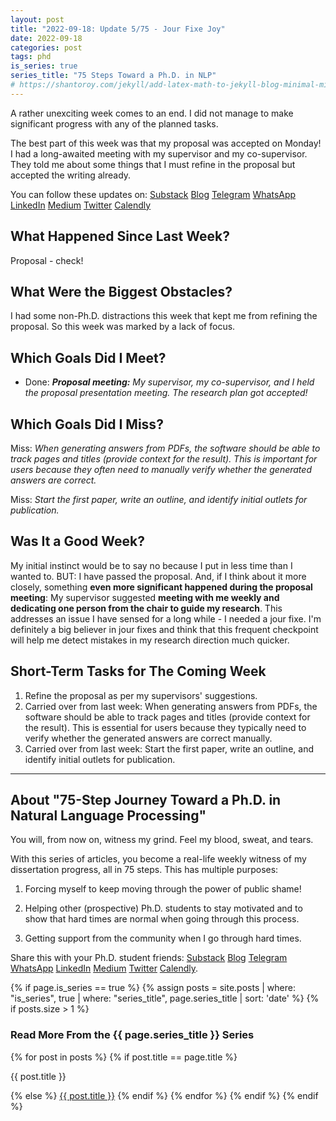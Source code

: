 ```yaml
---
layout: post
title: "2022-09-18: Update 5/75 - Jour Fixe Joy"
date: 2022-09-18
categories: post
tags: phd
is_series: true
series_title: "75 Steps Toward a Ph.D. in NLP"
# https://shantoroy.com/jekyll/add-latex-math-to-jekyll-blog-minimal-mistakes/
---
```

<script type="text/javascript" async
    src="https://cdnjs.cloudflare.com/ajax/libs/mathjax/2.7.6/MathJax.js?config=TeX-MML-AM_CHTML">
</script>

<script type="text/x-mathjax-config">
    MathJax.Hub.Config({
        extensions: ["tex2jax.js"],
        jax: ["input/TeX", "output/HTML-CSS"],
        tex2jax: {
        inlineMath: [ ['$','$'], ["\\(","\\)"] ],
        displayMath: [ ['$$','$$'], ["\\[","\\]"] ],
        processEscapes: true
        },
        "HTML-CSS": { availableFonts: ["TeX"] }
    });
</script>

A rather unexciting week comes to an end. I did not manage to make significant progress with any of the planned tasks.

The best part of this week was that my proposal was accepted on Monday! I had a long-awaited meeting with my supervisor and my co-supervisor. They told me about some things that I must refine in the proposal but accepted the writing already.

You can follow these updates on: [Substack](https://nlpjourney.substack.com/) [Blog](https://janspoerer.github.io/phdstudies/) [Telegram](https://t.me/+gmkAaVlKPh4xZTky) [WhatsApp](https://chat.whatsapp.com/F6901LMMJWIGlxrahkgBcq) [LinkedIn](https://www.linkedin.com/in/janspoerer/) [Medium](https://medium.com/@janspoerer/about) [Twitter](https://twitter.com/JanSpoerer) [Calendly](https://calendly.com/janspoerer/30m)

## What Happened Since Last Week?

Proposal - check!

## What Were the Biggest Obstacles?

I had some non-Ph.D. distractions this week that kept me from refining the proposal. So this week was marked by a lack of focus.

## Which Goals Did I Meet?

<ul>
  <li>Done: <i><b>Proposal meeting:</b> My supervisor, my co-supervisor, and I held the proposal presentation meeting. The research plan got accepted!</i></li>
</ul>

## Which Goals Did I Miss?

Miss: *When generating answers from PDFs, the software should be able to track pages and titles (provide context for the result). This is important for users because they often need to manually verify whether the generated answers are correct.*

Miss: *Start the first paper, write an outline, and identify initial outlets for publication.*

## Was It a Good Week?

My initial instinct would be to say no because I put in less time than I wanted to. BUT: I have passed the proposal. And, if I think about it more closely, something **even more significant happened during the proposal meeting**: My supervisor suggested **meeting with me weekly and dedicating one person from the chair to guide my research**. This addresses an issue I have sensed for a long while - I needed a jour fixe. I'm definitely a big believer in jour fixes and think that this frequent checkpoint will help me detect mistakes in my research direction much quicker. 

## Short-Term Tasks for The Coming Week

<ol>
  <li>Refine the proposal as per my supervisors' suggestions.</li>
  <li>Carried over from last week: When generating answers from PDFs, the software should be able to track pages and titles (provide context for the result). This is essential for users because they typically need to verify whether the generated answers are correct manually.</li>
  <li>Carried over from last week: Start the first paper, write an outline, and identify initial outlets for publication.</li>
</ol>

____________________________________

## About "75-Step Journey Toward a Ph.D. in Natural Language Processing"

You will, from now on, witness my grind. Feel my blood, sweat, and tears.

With this series of articles, you become a real-life weekly witness of my dissertation progress, all in 75 steps. This has multiple purposes: 

1) Forcing myself to keep moving through the power of public shame!

2) Helping other (prospective) Ph.D. students to stay motivated and to show that hard times are normal when going through this process. 

3) Getting support from the community when I go through hard times.

Share this with your Ph.D. student friends: [Substack](https://nlpjourney.substack.com/) [Blog](https://janspoerer.github.io/phdstudies/) [Telegram](https://t.me/+gmkAaVlKPh4xZTky) [WhatsApp](https://chat.whatsapp.com/F6901LMMJWIGlxrahkgBcq) [LinkedIn](https://www.linkedin.com/in/janspoerer/) [Medium](https://medium.com/@janspoerer/about) [Twitter](https://twitter.com/JanSpoerer) [Calendly](https://calendly.com/janspoerer/30m).

{% if page.is_series == true %}
    {% assign posts = site.posts | where: "is_series", true | where: "series_title", page.series_title | sort: 'date' %}
    {% if posts.size > 1 %}
        
<h3 class="text-success p-3 pb-0">Read More From the {{ page.series_title }} Series</h3>
        {% for post in posts %}
                {% if post.title == page.title %}
<p class="nav-link bullet-pointer mb-0">{{ post.title }}</p>
                {% else %}
<a class="nav-link bullet-hash" href="{{ post.url }}">{{ post.title }}</a>
                {% endif %}
        {% endfor %}
    {% endif %}
{% endif %}